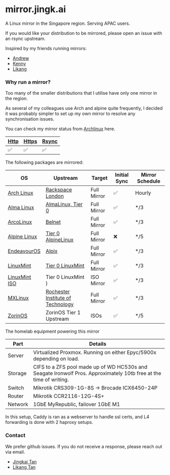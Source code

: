 
# mirror.jingk.ai

A Linux mirror in the Singapore region. Serving APAC users.

If you would like your distribution to be mirrored, please open an issue with an rsync upstream.

Inspired by my friends running mirrors:
- [Andrew](https://mirror.0x.sg) 
- [Kenny](https://mirror.aktkn.sg) 
- [Likang](https://mirror.kst.asia/)

### Why run a mirror?

Too many of the smaller distributions that I utilise have only one mirror in the region. 

As several of my colleagues use Arch and alpine quite frequently, I decided it was probably simpler to set up my own mirror to resolve any synchronisation issues.

You can check my mirror status from [Archlinux](https://archlinux.org/mirrors/jingk.ai/) here.

| [Http](http://mirror.jingk.ai)  | [Https](https://mirror.jingk.ai) | [Rsync](rsync://mirror.jingk.ai) |
| ------------- | ------------- | ------------- | 
| :white_check_mark:	 | :white_check_mark:	 | :white_check_mark: | 

The following packages are mirrored:

| OS  | Upstream |  Target  |   Initial Sync  | Mirror Schedule | 
| ------------- | ------------- |  ------------- |  ------------- |   ------------- | 
| [Arch Linux](https://archlinux.org) | [Rackspace London](https://lon.mirror.rackspace.com/archlinux/) |  Full Mirror | ✅ | Hourly |
| [Alma Linux](https://almalinux.org) | [AlmaLinux, Tier 0](https://rsync.repo.almalinux.org/almalinux/) | Full Mirror | ✅ | */3 |
| [ArcoLinux](https://archolinux.com) | [Belnet](ftp://ftp.belnet.be ) | Full Mirror | ✅ |  */3 |
| [Alpine Linux](https://alpinelinux.org) | [Tier 0 AlpineLinux](rsync://rsync.alpinelinux.org/alpine/) | Full Mirror | ❌ |  */5 |
| [EndeavourOS](https://endeavouros.com) | [Alpix](https://mirror.alpix.eu/endeavouros/) | Full Mirror | ✅ |  */3 |
| [LinuxMint](https://linuxmint.com) | [Tier 0 LinuxMint]([https://mirror.alpix.eu/endeavouros/](http://rsync-packages.linuxmint.com/)) | Full Mirror | ✅ |  */3 |
| [LinuxMint ISO](https://linuxmint.com) | Tier 0 LinuxMint ) | ISO Mirror | ✅ |  */3 |
| [MXLinux](https://mxlinux.org/) | [Rochester Institute of Technology](https://mirrors.rit.edu/mxlinux/) | Full Mirror | ✅ |  */3 |
| [ZorinOS](https://zorin.com/os/) | ZorinOS Tier 1 Upstream | ISOs | ✅ | */5 |

The homelab equipment powering this mirror

| Part  | Details | 
| ------------- | ------------- | 
| Server | Virtualized Proxmox. Running on either Epyc/5900x depending on load. | 
| Storage | CIFS to a ZFS pool made up of WD HC530s and Seagate Ironwolf Pros. Approximately 10tb free at the time of writing. | 
| Switch | Mikrotik CRS309-1G-8S -> Brocade ICX6450-24P | 
| Router | Mikrotik CCR2116-12G-4S+ | 
| Network | 1GbE MyRepublic, failover 1GbE M1 | 

In this setup, Caddy is ran as a webserver to handle ssl certs, and L4 forwarding is done with 2 haproxy setups.

### Contact

We prefer github issues. If you do not receive a response, please reach out via email.

* [Jingkai Tan](mailto:contact@jingk.ai?subject=[Mirror]mirror.jingk.ai%20issues)
* [Likang Tan](mailto:tanlikang11@gmail.com?subject=[Mirror]mirror.jingk.ai%20issues)

